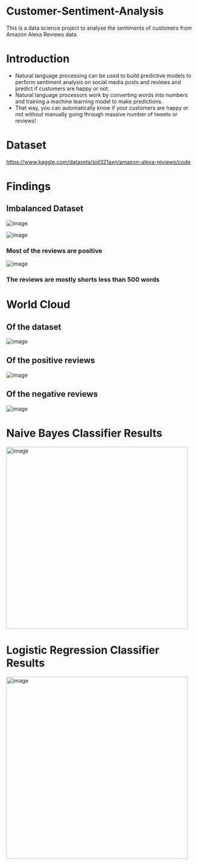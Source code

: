# Customer-Sentiment-Analysis
This is a data science project to analyse the sentiments of customers from Amazon Alexa Reviews data.
# Introduction
* Natural language processing can be used to build predictive models to perform sentiment analysis on social media posts and reviews and predict if customers are happy or not.
* Natural language processors work by converting words into numbers and training a machine learning model to make predictions.
* That way, you can automatically know if your customers are happy or not without manually going through massive number of tweets or reviews!
# Dataset
https://www.kaggle.com/datasets/sid321axn/amazon-alexa-reviews/code
# Findings
## Imbalanced Dataset
![image](https://github.com/sahilfaizal01/Customer-Sentiment-Analysis/assets/106440078/87d6e594-6740-47bc-8764-c473fe8921db) <br>

![image](https://github.com/sahilfaizal01/Customer-Sentiment-Analysis/assets/106440078/36dc9b53-1ecb-4727-b82d-6db7575a17a1) <br>
<h3>Most of the reviews are positive</h3>

![image](https://github.com/sahilfaizal01/Customer-Sentiment-Analysis/assets/106440078/67673cfc-dc11-4f82-9525-c61280e6cc19)
<h3> The reviews are mostly shorts less than 500 words </h3>

# World Cloud
## Of the dataset
![image](https://github.com/sahilfaizal01/Customer-Sentiment-Analysis/assets/106440078/20b91cbb-3ebd-4d47-83d9-aad267e00bc8)
## Of the positive reviews
![image](https://github.com/sahilfaizal01/Customer-Sentiment-Analysis/assets/106440078/b43ebe47-6c92-46f1-8454-1c865015511d)
## Of the negative reviews
![image](https://github.com/sahilfaizal01/Customer-Sentiment-Analysis/assets/106440078/0f081427-c30d-47d5-8b53-7f73ef85b259)

# Naive Bayes Classifier Results
<img width="481" alt="image" src="https://github.com/sahilfaizal01/Customer-Sentiment-Analysis/assets/106440078/07767639-1a6e-41b4-bb40-c5eaa592887c">

# Logistic Regression Classifier Results
<img width="481" alt="image" src="https://github.com/sahilfaizal01/Customer-Sentiment-Analysis/assets/106440078/fb8a3230-92ce-403f-9be6-859ac40ce508">




